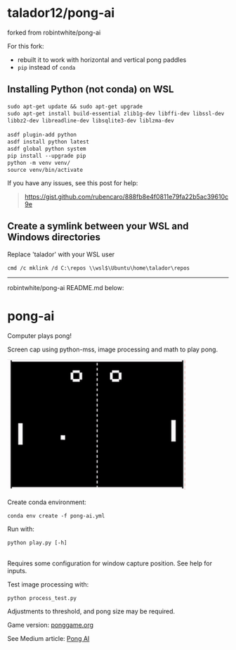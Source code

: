 # talador12/pong-ai

forked from robintwhite/pong-ai

For this fork:

- rebuilt it to work with horizontal and vertical pong paddles
- `pip` instead of `conda`

## Installing Python (not conda) on WSL

```
sudo apt-get update && sudo apt-get upgrade
sudo apt-get install build-essential zlib1g-dev libffi-dev libssl-dev libbz2-dev libreadline-dev libsqlite3-dev liblzma-dev

asdf plugin-add python
asdf install python latest
asdf global python system
pip install --upgrade pip
python -m venv venv/
source venv/bin/activate
```

If you have any issues, see this post for help:
> https://gist.github.com/rubencaro/888fb8e4f0811e79fa22b5ac39610c9e

## Create a symlink between your WSL and Windows directories

Replace 'talador' with your WSL user
```
cmd /c mklink /d C:\repos \\wsl$\Ubuntu\home\talador\repos
```

---


robintwhite/pong-ai README.md below:

# pong-ai

 Computer plays pong!

 Screen cap using python-mss, image processing and math to play pong. <br>
 
 ![pongai](/images/pong-ai.gif) <br>
 <br>
 Create conda environment: 
```
conda env create -f pong-ai.yml
```
Run with:
```
python play.py [-h]
```
<br>
Requires some configuration for window capture position. See help for inputs. <br>

Test image processing with:
```
python process_test.py
```
Adjustments to threshold, and pong size may be required.
<br>

Game version: [ponggame.org](https://www.ponggame.org/)

See Medium article: [Pong AI](https://medium.com/@robint.white90/computer-vision-and-the-ultimate-pong-ai-e6d70153fc45?source=friends_link&sk=fce8a015884028935400c5b2f2d92ab2)
